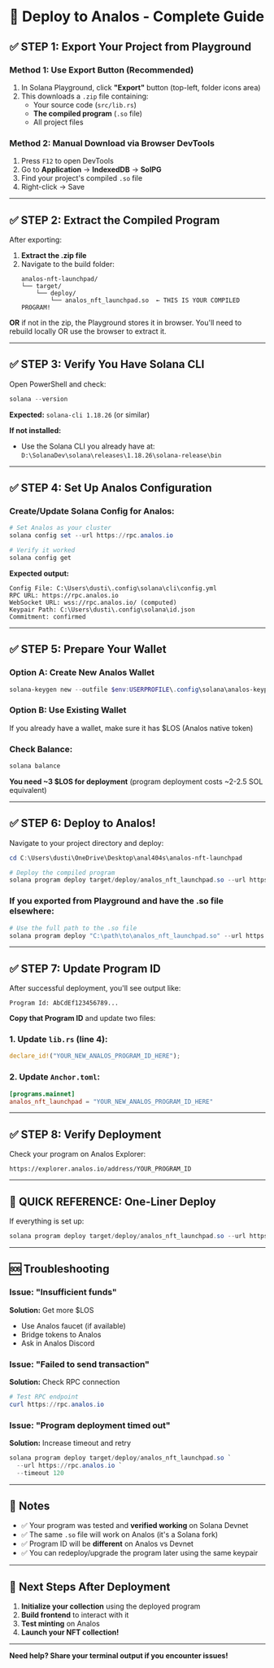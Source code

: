 # 🚀 Deploy to Analos - Complete Guide

## ✅ STEP 1: Export Your Project from Playground

### Method 1: Use Export Button (Recommended)
1. In Solana Playground, click **"Export"** button (top-left, folder icons area)
2. This downloads a `.zip` file containing:
   - Your source code (`src/lib.rs`)
   - **The compiled program** (`.so` file)
   - All project files

### Method 2: Manual Download via Browser DevTools
1. Press `F12` to open DevTools
2. Go to **Application** → **IndexedDB** → **SolPG**
3. Find your project's compiled `.so` file
4. Right-click → Save


---

## ✅ STEP 2: Extract the Compiled Program

After exporting:

1. **Extract the .zip file**
2. Navigate to the build folder:
   ```
   analos-nft-launchpad/
   └── target/
       └── deploy/
           └── analos_nft_launchpad.so  ← THIS IS YOUR COMPILED PROGRAM!
   ```

**OR** if not in the zip, the Playground stores it in browser. You'll need to rebuild locally OR use the browser to extract it.

---

## ✅ STEP 3: Verify You Have Solana CLI

Open PowerShell and check:

```powershell
solana --version
```

**Expected:** `solana-cli 1.18.26` (or similar)

**If not installed:**
- Use the Solana CLI you already have at: `D:\SolanaDev\solana\releases\1.18.26\solana-release\bin`

---

## ✅ STEP 4: Set Up Analos Configuration

### Create/Update Solana Config for Analos:

```powershell
# Set Analos as your cluster
solana config set --url https://rpc.analos.io

# Verify it worked
solana config get
```

**Expected output:**
```
Config File: C:\Users\dusti\.config\solana\cli\config.yml
RPC URL: https://rpc.analos.io
WebSocket URL: wss://rpc.analos.io/ (computed)
Keypair Path: C:\Users\dusti\.config\solana\id.json
Commitment: confirmed
```

---

## ✅ STEP 5: Prepare Your Wallet

### Option A: Create New Analos Wallet
```powershell
solana-keygen new --outfile $env:USERPROFILE\.config\solana\analos-keypair.json
```

### Option B: Use Existing Wallet
If you already have a wallet, make sure it has $LOS (Analos native token)

### Check Balance:
```powershell
solana balance
```

**You need ~3 $LOS for deployment** (program deployment costs ~2-2.5 SOL equivalent)

---

## ✅ STEP 6: Deploy to Analos!

Navigate to your project directory and deploy:

```powershell
cd C:\Users\dusti\OneDrive\Desktop\anal404s\analos-nft-launchpad

# Deploy the compiled program
solana program deploy target/deploy/analos_nft_launchpad.so --url https://rpc.analos.io
```

### If you exported from Playground and have the .so file elsewhere:

```powershell
# Use the full path to the .so file
solana program deploy "C:\path\to\analos_nft_launchpad.so" --url https://rpc.analos.io
```

---

## ✅ STEP 7: Update Program ID

After successful deployment, you'll see output like:

```
Program Id: AbCdEf123456789...
```

**Copy that Program ID** and update two files:

### 1. Update `lib.rs` (line 4):
```rust
declare_id!("YOUR_NEW_ANALOS_PROGRAM_ID_HERE");
```

### 2. Update `Anchor.toml`:
```toml
[programs.mainnet]
analos_nft_launchpad = "YOUR_NEW_ANALOS_PROGRAM_ID_HERE"
```

---

## ✅ STEP 8: Verify Deployment

Check your program on Analos Explorer:

```
https://explorer.analos.io/address/YOUR_PROGRAM_ID
```

---

## 🎯 QUICK REFERENCE: One-Liner Deploy

If everything is set up:

```powershell
solana program deploy target/deploy/analos_nft_launchpad.so --url https://rpc.analos.io --keypair $env:USERPROFILE\.config\solana\id.json
```

---

## 🆘 Troubleshooting

### Issue: "Insufficient funds"
**Solution:** Get more $LOS
- Use Analos faucet (if available)
- Bridge tokens to Analos
- Ask in Analos Discord

### Issue: "Failed to send transaction"
**Solution:** Check RPC connection
```powershell
# Test RPC endpoint
curl https://rpc.analos.io
```

### Issue: "Program deployment timed out"
**Solution:** Increase timeout and retry
```powershell
solana program deploy target/deploy/analos_nft_launchpad.so `
  --url https://rpc.analos.io `
  --timeout 120
```

---

## 📝 Notes

- ✅ Your program was tested and **verified working** on Solana Devnet
- ✅ The same `.so` file will work on Analos (it's a Solana fork)
- ✅ Program ID will be **different** on Analos vs Devnet
- ✅ You can redeploy/upgrade the program later using the same keypair

---

## 🎊 Next Steps After Deployment

1. **Initialize your collection** using the deployed program
2. **Build frontend** to interact with it
3. **Test minting** on Analos
4. **Launch your NFT collection!**

---

**Need help? Share your terminal output if you encounter issues!**

